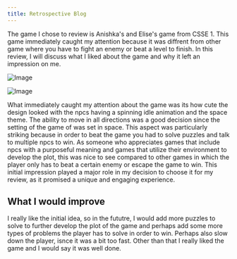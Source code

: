 ```yaml
---
title: Retrospective Blog
---
```


The game I chose to review is Anishka's and Elise's game from CSSE 1. This game immediately caught my attention because it was diffrent from other game where you have to fight an enemy or beat a level to finish. In this review, I will discuss what I liked about the game and why it left an impression on me.

![Image](https://github.com/user-attachments/assets/1b057d2b-5532-4871-8366-c75fca90f073)

![Image](https://github.com/user-attachments/assets/a7adad06-942c-4fa9-9693-c5de29e6860f)

What immediately caught my attention about the game was its how cute the design looked with the npcs having a spinning idle animation and the space theme. The ability to move in all directions was a good decision since the setting of the game of was set in space. This aspect was particularly striking because in order to beat the game you had to solve puzzles and talk to multiple npcs to win. As someone who appreciates games that include npcs with a purposeful meaning and games that utilize their environment to develop the plot, this was nice to see compared to other games in which the player only has to beat a certain enemy or escape the game to win. This initial impression played a major role in my decision to choose it for my review, as it promised a unique and engaging experience.

## What I would improve

I really like the initial idea, so in the fututre, I would add more puzzles to solve to further develop the plot of the game and perhaps add some more types of problems the player has to solve in order to win. Perhaps also slow down the player, isnce it was a bit too fast. Other than that I really liked the game and I would say it was well done.